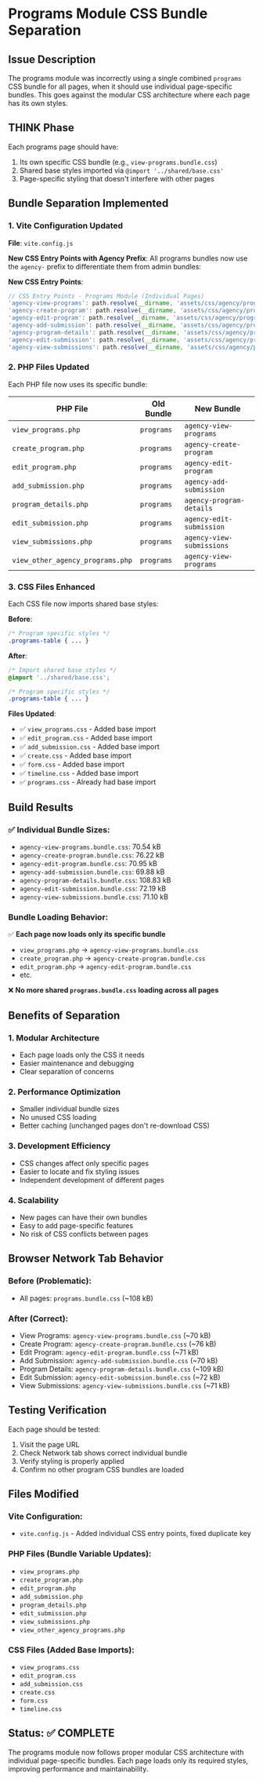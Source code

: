 # Programs Module CSS Bundle Separation

## Issue Description
The programs module was incorrectly using a single combined `programs` CSS bundle for all pages, when it should use individual page-specific bundles. This goes against the modular CSS architecture where each page has its own styles.

## THINK Phase
Each programs page should have:
1. Its own specific CSS bundle (e.g., `view-programs.bundle.css`)
2. Shared base styles imported via `@import '../shared/base.css'`
3. Page-specific styling that doesn't interfere with other pages

## Bundle Separation Implemented

### 1. Vite Configuration Updated
**File**: `vite.config.js`

**New CSS Entry Points with Agency Prefix**:
All programs bundles now use the `agency-` prefix to differentiate them from admin bundles:

**New CSS Entry Points**:
```javascript
// CSS Entry Points - Programs Module (Individual Pages)
'agency-view-programs': path.resolve(__dirname, 'assets/css/agency/programs/view_programs.css'),
'agency-create-program': path.resolve(__dirname, 'assets/css/agency/programs/create.css'),
'agency-edit-program': path.resolve(__dirname, 'assets/css/agency/programs/edit_program.css'),
'agency-add-submission': path.resolve(__dirname, 'assets/css/agency/programs/add_submission.css'),
'agency-program-details': path.resolve(__dirname, 'assets/css/agency/programs/programs.css'),
'agency-edit-submission': path.resolve(__dirname, 'assets/css/agency/programs/form.css'),
'agency-view-submissions': path.resolve(__dirname, 'assets/css/agency/programs/timeline.css'),
```

### 2. PHP Files Updated
Each PHP file now uses its specific bundle:

| PHP File | Old Bundle | New Bundle |
|----------|------------|------------|
| `view_programs.php` | `programs` | `agency-view-programs` |
| `create_program.php` | `programs` | `agency-create-program` |
| `edit_program.php` | `programs` | `agency-edit-program` |
| `add_submission.php` | `programs` | `agency-add-submission` |
| `program_details.php` | `programs` | `agency-program-details` |
| `edit_submission.php` | `programs` | `agency-edit-submission` |
| `view_submissions.php` | `programs` | `agency-view-submissions` |
| `view_other_agency_programs.php` | `programs` | `agency-view-programs` |

### 3. CSS Files Enhanced
Each CSS file now imports shared base styles:

**Before**:
```css
/* Program specific styles */
.programs-table { ... }
```

**After**:
```css
/* Import shared base styles */
@import '../shared/base.css';

/* Program specific styles */
.programs-table { ... }
```

**Files Updated**:
- ✅ `view_programs.css` - Added base import
- ✅ `edit_program.css` - Added base import
- ✅ `add_submission.css` - Added base import
- ✅ `create.css` - Added base import
- ✅ `form.css` - Added base import
- ✅ `timeline.css` - Added base import
- ✅ `programs.css` - Already had base import

## Build Results

### ✅ Individual Bundle Sizes:
- `agency-view-programs.bundle.css`: 70.54 kB
- `agency-create-program.bundle.css`: 76.22 kB
- `agency-edit-program.bundle.css`: 70.95 kB
- `agency-add-submission.bundle.css`: 69.88 kB
- `agency-program-details.bundle.css`: 108.83 kB
- `agency-edit-submission.bundle.css`: 72.19 kB
- `agency-view-submissions.bundle.css`: 71.10 kB

### Bundle Loading Behavior:
✅ **Each page now loads only its specific bundle**
- `view_programs.php` → `agency-view-programs.bundle.css`
- `create_program.php` → `agency-create-program.bundle.css`
- `edit_program.php` → `agency-edit-program.bundle.css`
- etc.

❌ **No more shared `programs.bundle.css` loading across all pages**

## Benefits of Separation

### 1. **Modular Architecture**
- Each page loads only the CSS it needs
- Easier maintenance and debugging
- Clear separation of concerns

### 2. **Performance Optimization**
- Smaller individual bundle sizes
- No unused CSS loading
- Better caching (unchanged pages don't re-download CSS)

### 3. **Development Efficiency**
- CSS changes affect only specific pages
- Easier to locate and fix styling issues
- Independent development of different pages

### 4. **Scalability**
- New pages can have their own bundles
- Easy to add page-specific features
- No risk of CSS conflicts between pages

## Browser Network Tab Behavior

### Before (Problematic):
- All pages: `programs.bundle.css` (~108 kB)

### After (Correct):
- View Programs: `agency-view-programs.bundle.css` (~70 kB)
- Create Program: `agency-create-program.bundle.css` (~76 kB)
- Edit Program: `agency-edit-program.bundle.css` (~71 kB)
- Add Submission: `agency-add-submission.bundle.css` (~70 kB)
- Program Details: `agency-program-details.bundle.css` (~109 kB)
- Edit Submission: `agency-edit-submission.bundle.css` (~72 kB)
- View Submissions: `agency-view-submissions.bundle.css` (~71 kB)

## Testing Verification

Each page should be tested:
1. Visit the page URL
2. Check Network tab shows correct individual bundle
3. Verify styling is properly applied
4. Confirm no other program CSS bundles are loaded

## Files Modified

### Vite Configuration:
- `vite.config.js` - Added individual CSS entry points, fixed duplicate key

### PHP Files (Bundle Variable Updates):
- `view_programs.php`
- `create_program.php`
- `edit_program.php`
- `add_submission.php`
- `program_details.php`
- `edit_submission.php`
- `view_submissions.php`
- `view_other_agency_programs.php`

### CSS Files (Added Base Imports):
- `view_programs.css`
- `edit_program.css`
- `add_submission.css`
- `create.css`
- `form.css`
- `timeline.css`

## Status: ✅ COMPLETE

The programs module now follows proper modular CSS architecture with individual page-specific bundles. Each page loads only its required styles, improving performance and maintainability.
